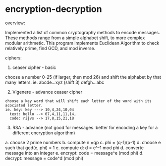 # encryption-decryption

overview:

Implemented a list of common cryptography methods to encode messages. These methods 
range from a simple alphabet shift, to more complex modular arithmetic. This program 
implements Euclidean Algorithm to check relatively prime, find GCD, and mod inverse.

ciphers:
1) ceaser cipher - basic

  choose a number 0-25 (if larger, then mod 26) and shift the alphabet by that many letters.
  ie. abcde...xyz (shift 3)
      defgh...abc 
      
  2) Vigenere - advance ceaser cipher
  
    choose a key word that will shift each letter of the word with its acociated letter.
    ie. key: key ---> 10,4,24,10,04
      text: hello --> 07,4,11,11,14, 
      code: rijvs --> 17,8,15,21,18
      
  3) RSA - advance (not good for messages. better for encoding a key for a different encryption algorithm)
  
   a. choose 2 prime numbers
   b. compute n =qp
   c. phi = (q-1)(p-1)
   d. choose e such that gcd(e, phi) = 1
   e. compute d: d = e^-1 mod phi
   d. converte message into an integer
   e. encrypt: code = message^e (mod phi)
   d. decrypt: message = code^d (mod phi)

